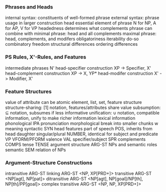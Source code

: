 ### Phrases and Heads
internal syntax: constituents of well-formed phrase
external syntax: phrase usage in larger construction
head
	essential element of phrase
	N for NP, A for AP, V for VP
	headedness determines what complements phrase can combine with
	minimal phrase: head and all complements
	maximal phrase: head, complements, and modifers
	obligatoriness
	iterability
	do-so
	combinatory freedom
	structural differences
	ordering differences
### PS Rules, X'-Rules, and Features
intermediate phrases N'
head-specifier construction XP -> Specifier, X'
head-complement construction XP -> X, YP*
head-modifer construction X' -> Modifier, X'
### Feature Structures
value of attribute can be atomic element, list, set, feature structure
	structure-sharing: [1] notation, features/attributes share value
	subsumption: $\subseteq$ notation, subsumes if less informative
	unification: $\cup$ notation, compatible information, unify to make richer information
lexical information
	phonological
		IPA pronunciation
	morphological
		break into smaller chunks w meaning
	syntactic SYN
		head features
			part of speech POS, inherits from head daughter
			singular/plural NUMBER, identical for subject and predicate VP
			VFORM/PFORM
		valence VAL
			specifier/subject SPR
			complements COMPS
		tense TENSE
	argument structure ARG-ST
		NPs and semantic roles
	semantic SEM
		relation of NPs
### Argument-Structure Constructions
intransitive
	ARG-ST <NP>
linking
	ARG-ST <NP, XP[PRD+]>
transitive
	ARG-ST <NP[agt], NP[pat]>
ditransitive
	ARG-ST <NP[agt], NP[goal]/NP[th], NP[th]/PP[goal]>
complex transitive
	ARG-ST <NP, NP, XP[PRD+]>